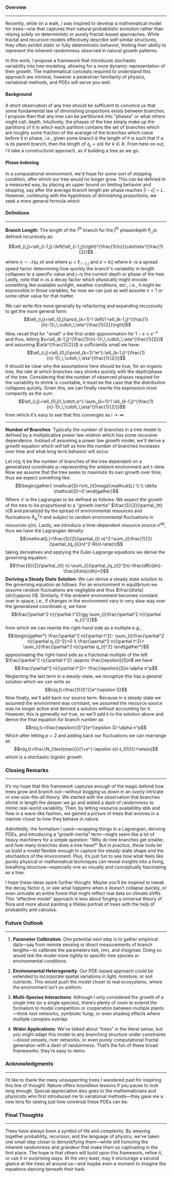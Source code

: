 #### Overview
---
Recently, while on a walk, I was inspired to develop a mathematical model for trees—one that captures their natural probabilistic evolution rather than relying solely on deterministic or purely fractal-based approaches. While fractal and recursive models effectively describe self-similar structures, they often exhibit static or fully deterministic behavior, limiting their ability to represent the inherent randomness observed in natural growth patterns.

In this work, I propose a framework that introduces stochastic variability into tree modeling, allowing for a more dynamic representation of their growth. The mathematical concepts required to understand this approach are minimal, however a pedestrian familiarity of physics, variational methods, and PDEs will serve you well.

#### Background
A short observation of any tree should be sufficient to convince us that some fundamental law of diminishing proportions exists between branches. I propose then that any tree can be partitioned into "phases" or what others might call, depth. Intuitively, the phases of the tree simply make up the partitions of it in which each partition contains the set of branches which are roughly some fraction of the average of the branches which came before it in phase, i.e., given some branch $b$ the length of it is such that if $a$ is its parent branch, then the length of $\mathcal{l}_{b}=a/k$ for $k\in\mathbb{R}$. From here on out, i'll take a constructivist approach, as if building a tree as we go.

#### Phase Indexing
In a computational environment, we'd hope for some sort of stopping condition, after which our tree would no longer grow. This can be defined in a measured way, by placing an upper bound on limiting behavior and stopping, say after the average branch length per phase reaches $|l-\epsilon|\lt L$. However, continuing with the hypothesis of diminishing proportions, we seek a more general formula which  

#### Definitions
---
**Branch Length**: The length of the $i^{\text{th}}$ branch for the $j^{\text{th}}$ phase/depth $\ell_{i,j}$is defined recursively as: 

$$\ell_{i,j}=\ell_{i-1,j}-\left(\ell_{i-1,j}\right)^{\frac{1}{n}}\cdot\eta^{\frac{1}{2}}$$

where $\eta\sim\mathcal{N}(\mu,\sigma)$ and where $\mu=\ell_{i-1,j}$ and $\sigma=k/j$ where $k-$is a spread speed factor determining how quickly the branch's variability in length collapses to a specific value and $j-$is the current depth or phase of the tree. Lastly, note that $n-$is a decay factor which physically might encode something like available sunlight, weather conditions, etc., i.e., it might be expressible in those variables, for now we can just as well assume $n=1$ or some other value for that matter.  

We can write this more generally by refactoring and expanding recursively to get the more general form: $$\ell_{i,j}=\ell_{0,j}\prod_{k=1}^i \left(1-\ell_{k-1,j}^{\frac{1}{n}-1}\,\,\cdot\,\,\eta^{\frac{1}{2}}\right)$$Now, recall that for "small" $x$ the first order approximation for $1-x\approx e^{-x}$ and thus, letting $x=\ell_{k-1,j}^{\frac{1}{n}-1}\,\,\cdot\,\,\eta^{\frac{1}{2}}$ and assuming $\eta^{\frac{1}{2}}$ is sufficiently small we have: $$\ell_{i,j}=\ell_{0,j}\prod_{k=1}^ie^{-\ell_{k-1,j}^{\frac{1}{n}-1}\,\,\cdot\,\,\eta^{\frac{1}{2}}}$$It should be clear why the assumptions here should be true, for an organic tree, the rate at which branches vary shrinks quickly with the depth/phase of the tree. Considering that the number of observed phases required for the variability to shrink is countable, it must be the case that the distribution collapses quickly. Given this, we can finally rewrite the expression most compactly as the sum: $$\ell_{i,j}=\ell_{0,j}\,\cdot\,e^{-\sum_{k=1}^i \ell_{k-1,j}^{\frac{1}{n}-1}\,\,\cdot\,\,\eta^{\frac{1}{2}}}$$from which it's easy to see that this converges as $i\to\infty$. 

---
**Number of Branches**: Typically the number of branches in a tree model is defined by a multiplicative power law relation which has some recursive dependence. Instead of assuming a power law growth model, we'll derive a growth equation which will tell us how the number of branches increases over time and what long term behavior will occur.

Let $n(q,t)$ be the number of branches of the tree dependent on a generalized coordinate $q-$representing the ambient environment ant $t-$time. Now we assume that the tree seeks to maximize its own growth over time, thus we expect something like: $$\begin{gather}
\mathcal{S}=\int_{\Omega}\mathcal{L} \\ \\ \delta \mathcal{S}=0 
\end{gather}$$Where $\mathcal{L}$ is the Lagrangian to be defined as follows: We expect the growth of the tree to be proportional to a "growth inertia" $\frac{S}{2}(\partial_{tt} n)$ and penalized by the spread of environmental resources and fluctuations $\partial_{q_{i}}^2n$ and subject to random environmental fluctuations in resources $\eta(n)$. Lastly, we introduce a time-dependent resource source $n^{\alpha p}$, thus we have the Lagrangian density: $$\mathcal{L}=\frac{S}{2}(\partial_{t} n)^2-\sum_{i}\frac{1}{2}(\partial_{q_{i}}n)^2-R(n)-\eta(n)$$taking derivatives and applying the Euler-Lagrange equations we derive the governing equation: $$\frac{S}{2}(\partial_{tt} n)-\sum_{i}(\partial_{q_{i}}^2n)-\frac{dR}{dn}-\frac{d\eta}{dn}=0$$**Deriving a Steady State Solution**: We can derive a steady state solution to the governing equation as follows. For an environment in equilibrium we assume random fluctuations are negligible and thus $\frac{d\eta}{dn}\approx 0$. Similarly, if the ambient environment becomes constant over in space, i.e., if changes in the environment vary in very slow way over the generalized coordinate $q$, we have $$\frac{\partial^2 n}{\partial t^2}\gg \sum_{i}\frac{\partial^2 n}{\partial q_{i}^2}$$from which we can rewrite the right-hand side as a multiple e.g., $$\begin{gather*}
\frac{\partial^2 n}{\partial t^2}- \sum_{i}\frac{\partial^2 n}{\partial q_{i}^2}=0 \\
\frac{\partial^2 n}{\partial t^2}= \sum_{i}\frac{\partial^2 n}{\partial q_{i}^2}
\end{gather*}$$approximating the right-hand side as a fractional multiple of the left $\frac{\partial^2 n}{\partial t^2} \approx \frac{\epsilon}{S}n$ we have $$\frac{\partial^2 n}{\partial t^2}= \frac{\epsilon}{S}n-\alpha n^p$$
Neglecting the last term in a steady-state, we recognize this has a general solution which we can write as $$n(q,t)=\frac{1}{S^2}e^{\epsilon S}$$Now finally, we'll add back our source term. Because in a steady state we assumed the environment was constant, we assumed the resource source was no longer active and derived a solution without accounting for it. However, this is generally not true, so we'll add it to the solution above and derive the final equation for branch number as $$n(q,t)=\frac{\epsilon}{S^2}e^{\epsilon S}-\alpha n^p$$
Which after letting $p=2$ and adding back our fluctuations we can rearrange as $$n(q,t)=\frac{N_{\text{max}}}{1+e^{-\epsilon s(t-t_{0})}}+\eta(n)$$
which is a stochastic logistic growth.

### Closing Remarks

---

It’s my hope that this framework captures enough of the magic behind how trees grow and branch out—without bogging us down in an overly intricate or one-size-fits-all theory. We started with the observation that branches shrink in length the deeper we go and added a dash of randomness to mimic real-world variability. Then, by letting resource availability ebb and flow in a wave-like fashion, we gained a picture of trees that evolves in a manner closer to how they behave in nature.

Admittedly, the formalism I used—wrapping things in a Lagrangian, deriving PDEs, and introducing a “growth inertia” term—might seem like a lot of heavy machinery for a simple question: “Why do tree branches get smaller, and how many branches does a tree have?” But in practice, these tools let us build a model flexible enough to capture the steady-state shape and the stochastics of the environment. Plus, it’s just fun to see how what feels like purely physical or mathematical techniques can reveal insights into a living, breathing structure—especially one as visually and conceptually fascinating as a tree.

I hope these ideas spark further thought. Maybe you’ll be inspired to tweak the decay factor $\eta$, or see what happens when $\eta$ doesn’t collapse quickly, or even simulate an entire forest that might reflect real data on climate shifts. This “effective model” approach is less about forging a universal theory of flora and more about painting a lifelike portrait of trees with the help of probability and calculus.

### Future Outlook

---

1. **Parameter Calibration**: One potential next step is to gather empirical data—say from remote sensing or direct measurements of branch lengths—to calibrate the parameters kkk, nnn, and σ\sigmaσ. Doing so would link the model more tightly to specific tree species or environmental conditions.
    
2. **Environmental Heterogeneity**: Our PDE-based approach could be extended to incorporate spatial variations in light, moisture, or soil nutrients. This would push the model closer to real ecosystems, where the environment isn’t so uniform.
    
3. **Multi-Species Interactions**: Although I only considered the growth of a single tree (or a single species), there’s plenty of room to extend the formalism to model competition or cooperation between multiple plants—think root networks, symbiotic fungi, or even shading effects where multiple canopies overlap.
    
4. **Wider Applications**: We’ve talked about “trees” in the literal sense, but you might adapt this model to any branching structure under constraints—blood vessels, river networks, or even purely computational fractal generation with a dash of randomness. That’s the fun of these broad frameworks: they’re easy to remix.
    

### Acknowledgments

---

I’d like to thank the many unsuspecting trees I wandered past for inspiring this line of thought. Nature offers boundless lessons if you pause to look long enough. Special appreciation also goes to the mathematicians and physicists who first introduced me to variational methods—they gave me a new lens for seeing just how universal these PDEs can be.

### Final Thoughts

---

Trees have always been a symbol of life and complexity. By weaving together probability, recursion, and the language of physics, we’ve taken one small step closer to demystifying them—while still honoring the inherent randomness and grandeur that make them so captivating in the first place. The hope is that others will build upon this framework, refine it, or use it in surprising ways. At the very least, may it encourage a second glance at the trees all around us—and maybe even a moment to imagine the equations dancing beneath their bark.